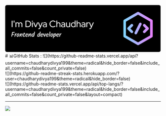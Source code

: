 <img src="Assets/github-header-image.png">
# 📊GitHub Stats :
![](https://github-readme-stats.vercel.app/api?username=chaudharydivya199&theme=radical&hide_border=false&include_all_commits=false&count_private=false)<br/>
![](https://github-readme-streak-stats.herokuapp.com/?user=chaudharydivya199&theme=radical&hide_border=false)<br/>
![](https://github-readme-stats.vercel.app/api/top-langs/?username=chaudharydivya199&theme=radical&hide_border=false&include_all_commits=false&count_private=false&layout=compact)

---
[![](https://visitcount.itsvg.in/api?id=chaudharydivya199&icon=0&color=0)](https://visitcount.itsvg.in)
